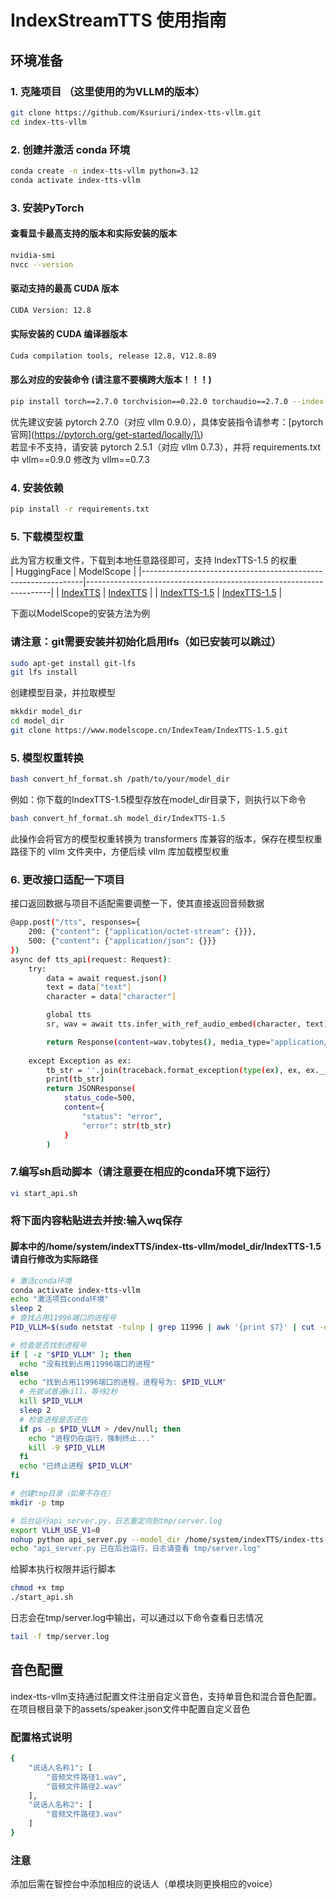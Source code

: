 # IndexStreamTTS 使用指南

## 环境准备
### 1. 克隆项目 （这里使用的为VLLM的版本）
```bash 
git clone https://github.com/Ksuriuri/index-tts-vllm.git
cd index-tts-vllm
```

### 2. 创建并激活 conda 环境
```bash 
conda create -n index-tts-vllm python=3.12
conda activate index-tts-vllm
```

### 3. 安装PyTorch
#### 查看显卡最高支持的版本和实际安装的版本
```bash
nvidia-smi
nvcc --version
``` 
#### 驱动支持的最高 CUDA 版本
```bash
CUDA Version: 12.8
```
#### 实际安装的 CUDA 编译器版本
```bash
Cuda compilation tools, release 12.8, V12.8.89
```
#### 那么对应的安装命令 (请注意不要横跨大版本！！！)
```bash
pip install torch==2.7.0 torchvision==0.22.0 torchaudio==2.7.0 --index-url https://download.pytorch.org/whl/cu128
```
优先建议安装 pytorch 2.7.0（对应 vllm 0.9.0），具体安装指令请参考：[pytorch 官网](https://pytorch.org/get-started/locally/]\)  
若显卡不支持，请安装 pytorch 2.5.1（对应 vllm 0.7.3），并将 requirements.txt 中 vllm==0.9.0 修改为 vllm==0.7.3

### 4. 安装依赖
```bash 
pip install -r requirements.txt
```

### 5. 下载模型权重
此为官方权重文件，下载到本地任意路径即可，支持 IndexTTS-1.5 的权重  
| HuggingFace                                                   | ModelScope                                                          |
|---------------------------------------------------------------|---------------------------------------------------------------------|
| [IndexTTS](https://huggingface.co/IndexTeam/Index-TTS)        | [IndexTTS](https://modelscope.cn/models/IndexTeam/Index-TTS)        |
| [IndexTTS-1.5](https://huggingface.co/IndexTeam/IndexTTS-1.5) | [IndexTTS-1.5](https://modelscope.cn/models/IndexTeam/IndexTTS-1.5) |

下面以ModelScope的安装方法为例  
### 请注意：git需要安装并初始化启用lfs（如已安装可以跳过）
```bash
sudo apt-get install git-lfs
git lfs install
```
创建模型目录，并拉取模型
```bash 
mkkdir model_dir
cd model_dir
git clone https://www.modelscope.cn/IndexTeam/IndexTTS-1.5.git
```

### 5. 模型权重转换
```bash 
bash convert_hf_format.sh /path/to/your/model_dir
```
例如：你下载的IndexTTS-1.5模型存放在model_dir目录下，则执行以下命令
```bash
bash convert_hf_format.sh model_dir/IndexTTS-1.5
```
此操作会将官方的模型权重转换为 transformers 库兼容的版本，保存在模型权重路径下的 vllm 文件夹中，方便后续 vllm 库加载模型权重

### 6. 更改接口适配一下项目
接口返回数据与项目不适配需要调整一下，使其直接返回音频数据
```bash 
@app.post("/tts", responses={
    200: {"content": {"application/octet-stream": {}}},
    500: {"content": {"application/json": {}}}
})
async def tts_api(request: Request):
    try:
        data = await request.json()
        text = data["text"]
        character = data["character"]

        global tts
        sr, wav = await tts.infer_with_ref_audio_embed(character, text)

        return Response(content=wav.tobytes(), media_type="application/octet-stream")
        
    except Exception as ex:
        tb_str = ''.join(traceback.format_exception(type(ex), ex, ex.__traceback__))
        print(tb_str)
        return JSONResponse(
            status_code=500,
            content={
                "status": "error",
                "error": str(tb_str)
            }
        )
```

### 7.编写sh启动脚本（请注意要在相应的conda环境下运行）
```bash 
vi start_api.sh
```
### 将下面内容粘贴进去并按:输入wq保存  
#### 脚本中的/home/system/indexTTS/index-tts-vllm/model_dir/IndexTTS-1.5 请自行修改为实际路径
```bash
# 激活conda环境
conda activate index-tts-vllm 
echo "激活项目conda环境"
sleep 2
# 查找占用11996端口的进程号
PID_VLLM=$(sudo netstat -tulnp | grep 11996 | awk '{print $7}' | cut -d'/' -f1)

# 检查是否找到进程号
if [ -z "$PID_VLLM" ]; then
  echo "没有找到占用11996端口的进程"
else
  echo "找到占用11996端口的进程，进程号为: $PID_VLLM"
  # 先尝试普通kill，等待2秒
  kill $PID_VLLM
  sleep 2
  # 检查进程是否还在
  if ps -p $PID_VLLM > /dev/null; then
    echo "进程仍在运行，强制终止..."
    kill -9 $PID_VLLM
  fi
  echo "已终止进程 $PID_VLLM"
fi

# 创建tmp目录（如果不存在）
mkdir -p tmp

# 后台运行api_server.py，日志重定向到tmp/server.log
export VLLM_USE_V1=0
nohup python api_server.py --model_dir /home/system/indexTTS/index-tts-vllm/model_dir/IndexTTS-1.5 --port 11996 > tmp/server.log 2>&1 &
echo "api_server.py 已在后台运行，日志请查看 tmp/server.log"
```
给脚本执行权限并运行脚本
```bash 
chmod +x tmp
./start_api.sh
```
日志会在tmp/server.log中输出，可以通过以下命令查看日志情况
```bash
tail -f tmp/server.log
```
## 音色配置
index-tts-vllm支持通过配置文件注册自定义音色，支持单音色和混合音色配置。  
在项目根目录下的assets/speaker.json文件中配置自定义音色  
### 配置格式说明
```bash
{
    "说话人名称1": [
        "音频文件路径1.wav",
        "音频文件路径2.wav"
    ],
    "说话人名称2": [
        "音频文件路径3.wav"
    ]
}
```
### 注意
添加后需在智控台中添加相应的说话人（单模块则更换相应的voice）